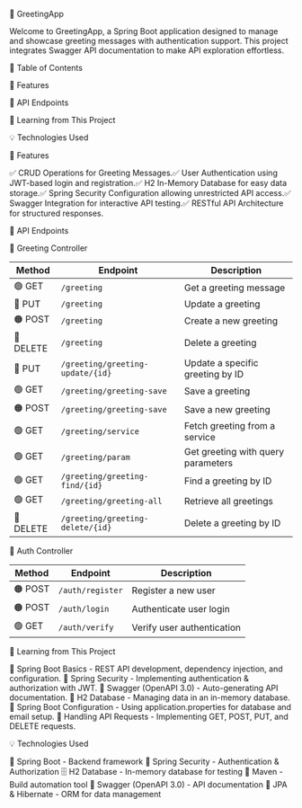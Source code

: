 🚀 GreetingApp

Welcome to GreetingApp, a Spring Boot application designed to manage and showcase greeting messages with authentication support. This project integrates Swagger API documentation to make API exploration effortless.

📜 Table of Contents

🔹 Features

📌 API Endpoints
 
📖 Learning from This Project

💡 Technologies Used

🔹 Features

✅ CRUD Operations for Greeting Messages.✅ User Authentication using JWT-based login and registration.✅ H2 In-Memory Database for easy data storage.✅ Spring Security Configuration allowing unrestricted API access.✅ Swagger Integration for interactive API testing.✅ RESTful API Architecture for structured responses.

📌 API Endpoints

📝 Greeting Controller

| Method | Endpoint                                  | Description                          |
|--------|-------------------------------------------|--------------------------------------|
| 🟢 GET    | `/greeting`                              | Get a greeting message              |
| 🔵 PUT    | `/greeting`                              | Update a greeting                   |
| 🟠 POST   | `/greeting`                              | Create a new greeting               |
| 🔴 DELETE | `/greeting`                              | Delete a greeting                   |
| 🔵 PUT    | `/greeting/greeting-update/{id}`         | Update a specific greeting by ID    |
| 🟢 GET    | `/greeting/greeting-save`                | Save a greeting                     |
| 🟠 POST   | `/greeting/greeting-save`                | Save a new greeting                 |
| 🟢 GET    | `/greeting/service`                      | Fetch greeting from a service       |
| 🟢 GET    | `/greeting/param`                        | Get greeting with query parameters  |
| 🟢 GET    | `/greeting/greeting-find/{id}`           | Find a greeting by ID               |
| 🟢 GET    | `/greeting/greeting-all`                 | Retrieve all greetings              |
| 🔴 DELETE | `/greeting/greeting-delete/{id}`         | Delete a greeting by ID             |

🔐 Auth Controller

| Method | Endpoint            | Description                  |
|--------|---------------------|------------------------------|
| 🟠 POST   | `/auth/register`    | Register a new user         |
| 🟠 POST   | `/auth/login`       | Authenticate user login     |
| 🟢 GET    | `/auth/verify`      | Verify user authentication  |



📖 Learning from This Project

🔹 Spring Boot Basics - REST API development, dependency injection, and configuration.
🔹 Spring Security - Implementing authentication & authorization with JWT.
🔹 Swagger (OpenAPI 3.0) - Auto-generating API documentation.
🔹 H2 Database - Managing data in an in-memory database.
🔹 Spring Boot Configuration - Using application.properties for database and email setup.
🔹 Handling API Requests - Implementing GET, POST, PUT, and DELETE requests.

💡 Technologies Used

🚀 Spring Boot - Backend framework
🔐 Spring Security - Authentication & Authorization
🗄 H2 Database - In-memory database for testing
🔧 Maven - Build automation tool
📑 Swagger (OpenAPI 3.0) - API documentation
💾 JPA & Hibernate - ORM for data management


